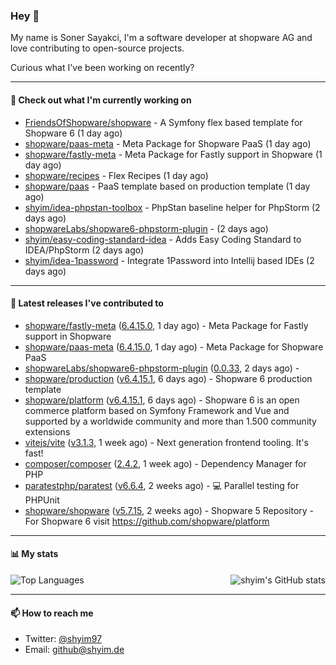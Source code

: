 ### Hey 👋

My name is Soner Sayakci, I'm a software developer at shopware AG and love contributing to open-source projects.

Curious what I've been working on recently?

---

#### 👷 Check out what I'm currently working on

- [FriendsOfShopware/shopware](https://github.com/FriendsOfShopware/shopware) - A Symfony flex based template for Shopware 6 (1 day ago)
- [shopware/paas-meta](https://github.com/shopware/paas-meta) - Meta Package for Shopware PaaS (1 day ago)
- [shopware/fastly-meta](https://github.com/shopware/fastly-meta) - Meta Package for Fastly support in Shopware (1 day ago)
- [shopware/recipes](https://github.com/shopware/recipes) - Flex Recipes (1 day ago)
- [shopware/paas](https://github.com/shopware/paas) - PaaS template based on production template (1 day ago)
- [shyim/idea-phpstan-toolbox](https://github.com/shyim/idea-phpstan-toolbox) - PhpStan baseline helper for PhpStorm (2 days ago)
- [shopwareLabs/shopware6-phpstorm-plugin](https://github.com/shopwareLabs/shopware6-phpstorm-plugin) -  (2 days ago)
- [shyim/easy-coding-standard-idea](https://github.com/shyim/easy-coding-standard-idea) - Adds Easy Coding Standard to IDEA/PhpStorm (2 days ago)
- [shyim/idea-1password](https://github.com/shyim/idea-1password) - Integrate 1Password into Intellij based IDEs (2 days ago)

---

#### 🔭 Latest releases I've contributed to

- [shopware/fastly-meta](https://github.com/shopware/fastly-meta) ([6.4.15.0](https://github.com/shopware/fastly-meta/releases/tag/6.4.15.0), 1 day ago) - Meta Package for Fastly support in Shopware
- [shopware/paas-meta](https://github.com/shopware/paas-meta) ([6.4.15.0](https://github.com/shopware/paas-meta/releases/tag/6.4.15.0), 1 day ago) - Meta Package for Shopware PaaS
- [shopwareLabs/shopware6-phpstorm-plugin](https://github.com/shopwareLabs/shopware6-phpstorm-plugin) ([0.0.33](https://github.com/shopwareLabs/shopware6-phpstorm-plugin/releases/tag/0.0.33), 2 days ago) - 
- [shopware/production](https://github.com/shopware/production) ([v6.4.15.1](https://github.com/shopware/production/releases/tag/v6.4.15.1), 6 days ago) - Shopware 6 production template
- [shopware/platform](https://github.com/shopware/platform) ([v6.4.15.1](https://github.com/shopware/platform/releases/tag/v6.4.15.1), 6 days ago) - Shopware 6 is an open commerce platform based on Symfony Framework and Vue and supported by a worldwide community and more than 1.500 community extensions
- [vitejs/vite](https://github.com/vitejs/vite) ([v3.1.3](https://github.com/vitejs/vite/releases/tag/v3.1.3), 1 week ago) - Next generation frontend tooling. It&#39;s fast!
- [composer/composer](https://github.com/composer/composer) ([2.4.2](https://github.com/composer/composer/releases/tag/2.4.2), 1 week ago) - Dependency Manager for PHP
- [paratestphp/paratest](https://github.com/paratestphp/paratest) ([v6.6.4](https://github.com/paratestphp/paratest/releases/tag/v6.6.4), 2 weeks ago) - :computer: Parallel testing for PHPUnit
- [shopware/shopware](https://github.com/shopware/shopware) ([v5.7.15](https://github.com/shopware/shopware/releases/tag/v5.7.15), 2 weeks ago) - Shopware 5 Repository - For Shopware 6 visit https://github.com/shopware/platform

---

#### 📊 My stats

<img align="right" alt="shyim's GitHub stats" src="https://github-readme-stats.vercel.app/api?username=shyim&count_private=1&show_icons=true&" />

![Top Languages](https://github-readme-stats.vercel.app/api/top-langs/?username=shyim)

---

#### 📫 How to reach me

- Twitter: [@shyim97](https://twitter.com/shyim97)
- Email: [github@shyim.de](mailto://github@shyim.de)
